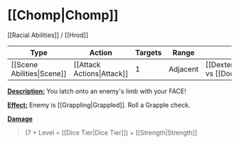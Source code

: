 # [[Chomp|Chomp]]
[[Racial Abilities]] / [[Hrod]]

| Type                       | Action                     | Targets | Range    | Roll                                         |
| -------------------------- | -------------------------- | ------- | -------- | -------------------------------------------- |
| [[Scene Abilities\|Scene]] | [[Attack Actions\|Attack]] | 1       | Adjacent | [[Dexterity\|Dexterity]] vs [[Dodge\|Dodge]] |

<u>**Description:**</u> You latch onto an enemy's limb with your FACE!

<u>**Effect:**</u> Enemy is [[Grappling|Grappled]]. Roll a Grapple check.


<u>**Damage**</u>
>(7 + Level = [[Dice Tier|Dice Tier]]) + [[Strength|Strength]]
